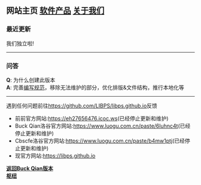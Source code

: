 ## 网站主页 [软件产品](products.md) [关于我们](about_us.md)

### 最近更新
我们独立啦!

---
### 问答
**Q**: 为什么创建此版本\
**A**: 完善[编写规范](index.md "文件夹大驼峰, 文件名下划线。超链接带后缀")，移除无法维护的部分，优化排版&文件结构，推行本地化等

---
遇到任何问题前往<https://github.com/LIBPS/libps.github.io>反馈

- 前前官方网站:<https://eh27656476.icoc.ws>(已经停止更新和维护)
- Buck Qian洛谷官方网站:<https://www.luogu.com.cn/paste/6luhnc4t>(已经停止更新和维护)
- Cbscfe洛谷官方网站:<https://www.luogu.com.cn/paste/b4mw1ptj>(已经停止更新和维护)
- 现官方网站:<https://libps.github.io>

**[返回Buck Qian版本](../zh/index.md)**\
**[枢纽](../port.md)**